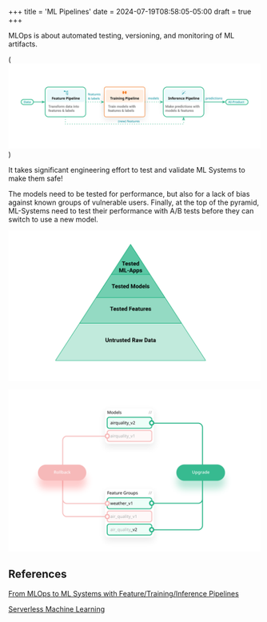 +++
title = 'ML Pipelines'
date = 2024-07-19T08:58:05-05:00
draft = true
+++

MLOps is about automated testing, versioning, and monitoring of ML artifacts.

(![alt FTI Pipeline](<FTI Pipeline.png>))

It takes significant engineering effort to test and validate ML Systems  to make them safe!

The models need to be tested for performance, but also for a lack of bias against known groups of vulnerable users. Finally, at the top of the pyramid, ML-Systems need to test their performance with A/B tests before they can switch to use a new model.

![Testing Pyramid for ML Artifacts](TestingPyramid.png)

![alt Versioning of ML Artifacts](VersioningML.png)

## References

[From MLOps to ML Systems with Feature/Training/Inference Pipelines](https://www.hopsworks.ai/post/mlops-to-ml-systems-with-fti-pipelines)

[Serverless Machine Learning](https://www.serverless-ml.org/sml-course)
